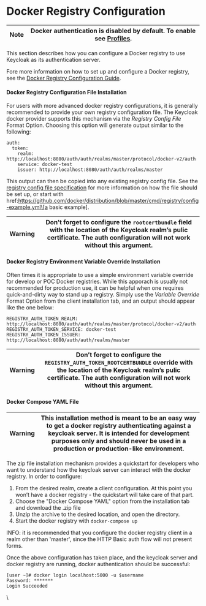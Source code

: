 # Docker Registry Configuration

| Note | Docker authentication is disabled by default. To enable see [Profiles](https://keycloak.gitbooks.io/documentation/content/server\_installation/topics/profiles.html). |
| ---- | --------------------------------------------------------------------------------------------------------------------------------------------------------------------- |

This section describes how you can configure a Docker registry to use Keycloak as its authentication server.

Fore more information on how to set up and configure a Docker registry, see the [Docker Registry Configuration Guide](https://docs.docker.com/registry/configuration/).

#### Docker Registry Configuration File Installation <a href="#docker_registry_configuration_file_installation" id="docker_registry_configuration_file_installation"></a>

For users with more advanced docker registry configurations, it is generally recommended to provide your own registry configuration file. The Keycloak docker provider supports this mechanism via the _Registry Config File_ Format Option. Choosing this option will generate output similar to the following:

```
auth:
  token:
    realm: http://localhost:8080/auth/auth/realms/master/protocol/docker-v2/auth
    service: docker-test
    issuer: http://localhost:8080/auth/auth/realms/master
```

This output can then be copied into any existing registry config file. See the [registry config file specification](https://docs.docker.com/registry/configuration/) for more information on how the file should be set up, or start with href:https://github.com/docker/distribution/blob/master/cmd/registry/config-example.yml\[a basic example].

| Warning | Don’t forget to configure the `rootcertbundle` field with the location of the Keycloak realm’s pulic certificate. The auth configuration will not work without this argument. |
| ------- | ----------------------------------------------------------------------------------------------------------------------------------------------------------------------------- |

#### Docker Registry Environment Variable Override Installation <a href="#docker_registry_environment_variable_override_installation" id="docker_registry_environment_variable_override_installation"></a>

Often times it is appropriate to use a simple environment variable override for develop or POC Docker registries. While this apporach is usually not recommended for production use, it can be helpful when one requires quick-and-dirty way to stand up a registry. Simply use the _Variable Override_ Format Option from the client installation tab, and an output should appear like the one below:

```
REGISTRY_AUTH_TOKEN_REALM: http://localhost:8080/auth/auth/realms/master/protocol/docker-v2/auth
REGISTRY_AUTH_TOKEN_SERVICE: docker-test
REGISTRY_AUTH_TOKEN_ISSUER: http://localhost:8080/auth/auth/realms/master
```

| Warning | Don’t forget to configure the `REGISTRY_AUTH_TOKEN_ROOTCERTBUNDLE` override with the location of the Keycloak realm’s pulic certificate. The auth configuration will not work without this argument. |
| ------- | ---------------------------------------------------------------------------------------------------------------------------------------------------------------------------------------------------- |

#### Docker Compose YAML File <a href="#docker_compose_yaml_file" id="docker_compose_yaml_file"></a>

| Warning | This installation method is meant to be an easy way to get a docker registry authenticating against a keycloak server. It is intended for development purposes only and should never be used in a production or production-like environment. |
| ------- | -------------------------------------------------------------------------------------------------------------------------------------------------------------------------------------------------------------------------------------------- |

The zip file installation mechanism provides a quickstart for developers who want to understand how the keycloak server can interact with the docker registry. In order to configure:

1. From the desired realm, create a client configuration. At this point you won’t have a docker registry - the quickstart will take care of that part.
2. Choose the "Docker Compose YAML" option from the installation tab and download the .zip file
3. Unzip the archive to the desired location, and open the directory.
4. Start the docker registry with `docker-compose up`

INFO: it is recommended that you configure the docker registry client in a realm other than 'master', since the HTTP Basic auth flow will not present forms.

Once the above configuration has taken place, and the keycloak server and docker registry are running, docker authentication should be successful:

```
[user ~]# docker login localhost:5000 -u $username
Password: *******
Login Succeeded
```

\
